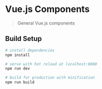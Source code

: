 # Vue.js Components

> General Vue.js components

## Build Setup

``` bash
# install dependencies
npm install

# serve with hot reload at localhost:8080
npm run dev

# build for production with minification
npm run build
```
